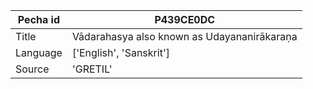 |Pecha id | P439CE0DC
| --- | --- 
|Title | Vādarahasya also known as Udayananirākaraṇa 
|Language | ['English', 'Sanskrit']
|Source | 'GRETIL'